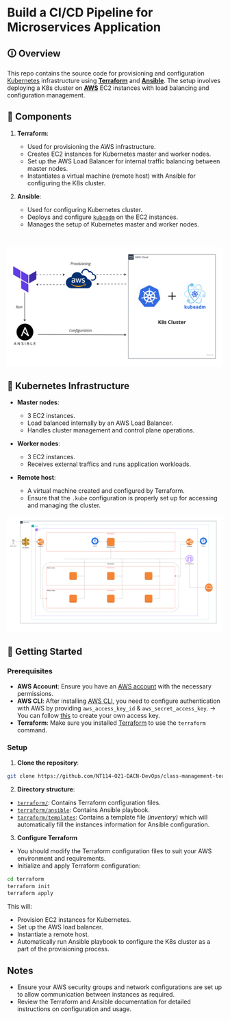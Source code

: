 # Build a CI/CD Pipeline for Microservices Application

## 🛈 Overview

This repo contains the source code for provisioning and configuration [Kubernetes](https://kubernetes.io/) infrastructure using [**Terraform**](https://www.terraform.io/) and [**Ansible**](https://www.ansible.com/). The setup involves deploying a K8s cluster on [**AWS**](https://aws.amazon.com/vi/) EC2 instances with load balancing and configuration management.

## 🧰 Components

1. **Terraform**:
    - Used for provisioning the AWS infrastructure.
    - Creates EC2 instances for Kubernetes master and worker nodes.
    - Set up the AWS Load Balancer for internal traffic balancing between master nodes.
    - Instantiates a virtual machine (remote host) with Ansible for configuring the K8s cluster.

2. **Ansible**:
    - Used for configuring Kubernetes cluster.
    - Deploys and configure [`kubeadm`](https://kubernetes.io/docs/reference/setup-tools/kubeadm/ "kubeadm") on the EC2 instances.
    - Manages the setup of Kubernetes master and worker nodes.

<br>

<p align="center">
    <img src="./images/terraform-ansible-aws-k8s.png" alt="Set up infras with Terraform & Ansible"></img>
</p>

## 🌟 Kubernetes Infrastructure

- **Master nodes**:
    - 3 EC2 instances.
    - Load balanced internally by an AWS Load Balancer.
    - Handles cluster management and control plane operations.

- **Worker nodes**:
    - 3 EC2 instances.
    - Receives external traffics and runs application workloads.

- **Remote host**:
    - A virtual machine created and configured by Terraform.
    - Ensure that the `.kube` configuration is properly set up for accessing and managing the cluster.

<p align="center">
    <img src="./images/k8s-infras.png" alt="K8s Infrastructure"></img>
</p>

## 🚀 Getting Started

### Prerequisites

- **AWS Account**: Ensure you have an [AWS account](https://signin.aws.amazon.com/signup?request_type=register) with the necessary permissions.
- **AWS CLI**: After installing [AWS CLI](https://docs.aws.amazon.com/cli/latest/userguide/getting-started-install.html), you need to configure authentication with AWS by providing `aws_access_key_id` & `aws_secret_access_key`.
&rarr; You can follow [this](https://docs.aws.amazon.com/IAM/latest/UserGuide/id_credentials_access-keys.html) to create your own access key.
- **Terraform**: Make sure you installed [Terraform](https://developer.hashicorp.com/terraform/install) to use the `terraform` command.

### Setup

1. **Clone the repository**:

```bash
git clone https://github.com/NT114-O21-DACN-DevOps/class-management-terraform-ansible
```

2. **Directory structure**:
- [`terraform/`](./terraform/): Contains Terraform configuration files.
- [`terraform/ansible`](./terraform/ansible/): Contains Ansible playbook.
- [`tarraform/templates`](./terraform/templates/): Contains a template file _(inventory)_ which will automatically fill the instances information for Ansible configuration.

3. **Configure Terraform**
- You should modify the Terraform configuration files to suit your AWS environment and requirements.
- Initialize and apply Terraform configuration:

```bash
cd terraform
terraform init
terraform apply
```

This will:
- Provision EC2 instances for Kubernetes.
- Set up the AWS load balancer.
- Instantiate a remote host.
- Automatically run Ansible playbook to configure the K8s cluster as a part of the provisioning process.

## Notes
- Ensure your AWS security groups and network configurations are set up to allow communication between instances as required.
- Review the Terraform and Ansible documentation for detailed instructions on configuration and usage.
